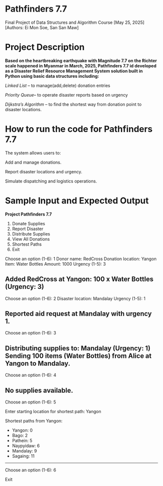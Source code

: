 # Pathfinders 7.7
Final Project of Data Structures and Algorithm Course [May 25, 2025] [Authors: Ei Mon Soe, San San Maw]

# Project Description 

**Based on the heartbreaking earthquake with Magnitude 7.7 on the Richter scale happened in Myanmar in March, 2025, Pathfinders 7.7 id developed as a Disaster Relief Resource Management System solution built in Python using basic data structures including:**

_Linked List_ – to manage(add,delete) donation entries

_Priority Queue_– to operate disaster reports based on urgency

_Dijkstra’s Algorithm_ – to find the shortest way from donation point to disaster locations.

# How to run the code for Pathfinders 7.7

The system allows users to:

Add and manage donations.

Report disaster locations and urgency.

Simulate dispatching and logistics operations.

# Sample Input and Expected Output 

**Project Pathfinders 7.7**
1. Donate Supplies
2. Report Disaster
3. Distribute Supplies
4. View All Donations
5. Shortest Paths
6. Exit
   
Choose an option (1-6): 1
Donor name: RedCross
Donation location: Yangon
Item: Water Bottles
Amount: 1000
Urgency (1-5): 3

Added RedCross at Yangon: 100 x Water Bottles (Urgency: 3)
-----------------

Choose an option (1-6): 2
Disaster location: Mandalay
Urgency (1-5): 1

Reported aid request at Mandalay with urgency 1.
-----------------

Choose an option (1-6): 3

Distributing supplies to: Mandalay (Urgency: 1)
Sending 100 items (Water Bottles) from Alice at Yangon to Mandalay.
-----------------

Choose an option (1-6): 4

No supplies available.
-----------------

Choose an option (1-6): 5

Enter starting location for shortest path: Yangon

Shortest paths from Yangon:
- Yangon: 0
- Bago: 2
- Pathein: 5
- Naypyidaw: 6
- Mandalay: 9
- Sagaing: 11
-----------------

Choose an option (1-6): 6

Exit








